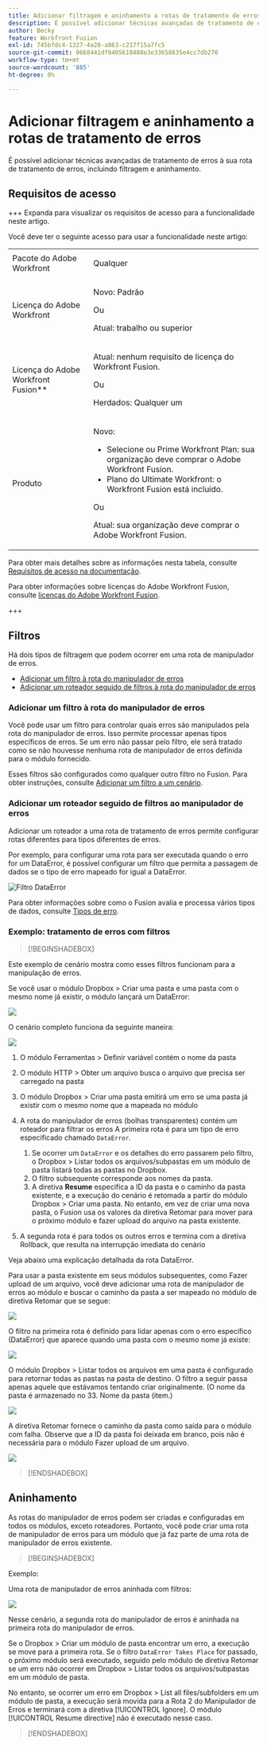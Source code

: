 ```yaml
---
title: Adicionar filtragem e aninhamento a rotas de tratamento de erros
description: É possível adicionar técnicas avançadas de tratamento de erros à sua rota de tratamento de erros, incluindo filtragem e aninhamento.
author: Becky
feature: Workfront Fusion
exl-id: 745bfdc4-1327-4a28-a863-c217f15a7fc5
source-git-commit: 0668441df8405610488e3e33658635e4cc7db270
workflow-type: tm+mt
source-wordcount: '885'
ht-degree: 0%

---
```


# Adicionar filtragem e aninhamento a rotas de tratamento de erros

É possível adicionar técnicas avançadas de tratamento de erros à sua rota de tratamento de erros, incluindo filtragem e aninhamento.

## Requisitos de acesso

+++ Expanda para visualizar os requisitos de acesso para a funcionalidade neste artigo.

Você deve ter o seguinte acesso para usar a funcionalidade neste artigo:

<table style="table-layout:auto">
 <col> 
 <col> 
 <tbody> 
  <tr> 
   <td role="rowheader">Pacote do Adobe Workfront 
   <td> <p>Qualquer</p> </td> 
  </tr> 
  <tr data-mc-conditions=""> 
   <td role="rowheader">Licença do Adobe Workfront</td> 
   <td> <p>Novo: Padrão</p><p>Ou</p><p>Atual: trabalho ou superior</p> </td> 
  </tr> 
  <tr> 
   <td role="rowheader">Licença do Adobe Workfront Fusion**</td> 
   <td>
   <p>Atual: nenhum requisito de licença do Workfront Fusion.</p>
   <p>Ou</p>
   <p>Herdados: Qualquer um </p>
   </td> 
  </tr> 
  <tr> 
   <td role="rowheader">Produto</td> 
   <td>
   <p>Novo:</p> <ul><li>Selecione ou Prime Workfront Plan: sua organização deve comprar o Adobe Workfront Fusion.</li><li>Plano do Ultimate Workfront: o Workfront Fusion está incluído.</li></ul>
   <p>Ou</p>
   <p>Atual: sua organização deve comprar o Adobe Workfront Fusion.</p>
   </td> 
  </tr>
 </tbody> 
</table>

Para obter mais detalhes sobre as informações nesta tabela, consulte [Requisitos de acesso na documentação](/help/workfront-fusion/references/licenses-and-roles/access-level-requirements-in-documentation.md).

Para obter informações sobre licenças do Adobe Workfront Fusion, consulte [licenças do Adobe Workfront Fusion](/help/workfront-fusion/set-up-and-manage-workfront-fusion/licensing-operations-overview/license-automation-vs-integration.md).

+++

## Filtros

Há dois tipos de filtragem que podem ocorrer em uma rota de manipulador de erros.

* [Adicionar um filtro à rota do manipulador de erros](#add-a-filter-to-the-error-handler-route)
* [Adicionar um roteador seguido de filtros à rota do manipulador de erros](#add-a-router-followed-by-filters-to-the-error-handler)

### Adicionar um filtro à rota do manipulador de erros

Você pode usar um filtro para controlar quais erros são manipulados pela rota do manipulador de erros. Isso permite processar apenas tipos específicos de erros. Se um erro não passar pelo filtro, ele será tratado como se não houvesse nenhuma rota de manipulador de erros definida para o módulo fornecido.

Esses filtros são configurados como qualquer outro filtro no Fusion. Para obter instruções, consulte [Adicionar um filtro a um cenário](/help/workfront-fusion/create-scenarios/add-modules/add-a-filter-to-a-scenario.md).

### Adicionar um roteador seguido de filtros ao manipulador de erros

Adicionar um roteador a uma rota de tratamento de erros permite configurar rotas diferentes para tipos diferentes de erros.

Por exemplo, para configurar uma rota para ser executada quando o erro for um DataError, é possível configurar um filtro que permita a passagem de dados se o tipo de erro mapeado for igual a DataError.

![Filtro DataError](assets/filter-dataerror.png)

Para obter informações sobre como o Fusion avalia e processa vários tipos de dados, consulte [Tipos de erro](/help/workfront-fusion/references/errors/error-processing.md).

### Exemplo: tratamento de erros com filtros

>[!BEGINSHADEBOX]

Este exemplo de cenário mostra como esses filtros funcionam para a manipulação de erros.

Se você usar o módulo Dropbox > Criar uma pasta e uma pasta com o mesmo nome já existir, o módulo lançará um DataError:

![](assets/dropbox.png)

O cenário completo funciona da seguinte maneira:

![](assets/dropbox-scenario.png)

1. O módulo Ferramentas > Definir variável contém o nome da pasta
1. O módulo HTTP > Obter um arquivo busca o arquivo que precisa ser carregado na pasta
1. O módulo Dropbox > Criar uma pasta emitirá um erro se uma pasta já existir com o mesmo nome que a mapeada no módulo
1. A rota do manipulador de erros (bolhas transparentes) contém um roteador para filtrar os erros
A primeira rota é para um tipo de erro especificado chamado `DataError`.

   1. Se ocorrer um `DataError` e os detalhes do erro passarem pelo filtro, o Dropbox > Listar todos os arquivos/subpastas em um módulo de pasta listará todas as pastas no Dropbox.
   1. O filtro subsequente corresponde aos nomes da pasta.
   1. A diretiva **Resume** especifica a ID da pasta e o caminho da pasta existente, e a execução do cenário é retomada a partir do módulo Dropbox > Criar uma pasta. No entanto, em vez de criar uma nova pasta, o Fusion usa os valores da diretiva Retomar para mover para o próximo módulo e fazer upload do arquivo na pasta existente.

1. A segunda rota é para todos os outros erros e termina com a diretiva Rollback, que resulta na interrupção imediata do cenário

Veja abaixo uma explicação detalhada da rota DataError.

Para usar a pasta existente em seus módulos subsequentes, como Fazer upload de um arquivo, você deve adicionar uma rota de manipulador de erros ao módulo e buscar o caminho da pasta a ser mapeado no módulo de diretiva Retomar que se segue:

![](assets/add-error-handler-route.png)

O filtro na primeira rota é definido para lidar apenas com o erro específico (DataError) que aparece quando uma pasta com o mesmo nome já existe:

![](assets/condition.png)

O módulo Dropbox > Listar todos os arquivos em uma pasta é configurado para retornar todas as pastas na pasta de destino. O filtro a seguir passa apenas aquele que estávamos tentando criar originalmente. (O nome da pasta é armazenado no 33. Nome da pasta (item.)

![](assets/condition2.png)

A diretiva Retomar fornece o caminho da pasta como saída para o módulo com falha. Observe que a ID da pasta foi deixada em branco, pois não é necessária para o módulo Fazer upload de um arquivo.

![](assets/flow-control.png)

>[!ENDSHADEBOX]

## Aninhamento

As rotas do manipulador de erros podem ser criadas e configuradas em todos os módulos, exceto roteadores. Portanto, você pode criar uma rota de manipulador de erros para um módulo que já faz parte de uma rota de manipulador de erros existente.

>[!BEGINSHADEBOX]

Exemplo:

Uma rota de manipulador de erros aninhada com filtros:

![](assets/nested-error-handling-route.png)

Nesse cenário, a segunda rota do manipulador de erros é aninhada na primeira rota do manipulador de erros.

Se o Dropbox > Criar um módulo de pasta encontrar um erro, a execução se move para a primeira rota. Se o filtro `DataError Takes Place` for passado, o próximo módulo será executado, seguido pelo módulo de diretiva Retomar se um erro não ocorrer em Dropbox > Listar todos os arquivos/subpastas em um módulo de pasta.

No entanto, se ocorrer um erro em Dropbox > List all files/subfolders em um módulo de pasta, a execução será movida para a Rota 2 do Manipulador de Erros e terminará com a diretiva [!UICONTROL Ignore]. O módulo [!UICONTROL Resume directive] não é executado nesse caso.

>[!ENDSHADEBOX]
